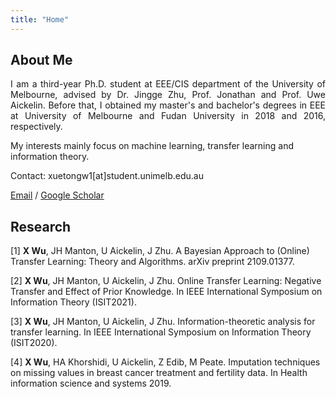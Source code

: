 ```yaml
---
title: "Home"
---
```


## About Me
<p align = "justify"> 
I am a third-year Ph.D. student at EEE/CIS department of the University of Melbourne, advised by Dr. Jingge Zhu, Prof. Jonathan and Prof. Uwe Aickelin. Before that, I obtained my master's and bachelor's degrees in EEE at University of Melbourne and Fudan University in 2018 and 2016, respectively. 
</p>

My interests mainly focus on machine learning, transfer learning and information theory.

Contact: xuetongw1[at]student.unimelb.edu.au

[Email](mailto:xuetongw1@student.unimelb.edu.au) / [Google Scholar](https://scholar.google.com.au/citations?user=8KT15GYh1JsC&hl=en&authuser=1&oi=ao)

## Research

[1] **X Wu**, JH Manton, U Aickelin, J Zhu. A Bayesian Approach to (Online) Transfer Learning: Theory and Algorithms. arXiv preprint 2109.01377.

[2] **X Wu**, JH Manton, U Aickelin, J Zhu. Online Transfer Learning: Negative Transfer and Effect of Prior Knowledge. In IEEE International Symposium on Information Theory (ISIT2021).

[3] **X Wu**, JH Manton, U Aickelin, J Zhu. Information-theoretic analysis for transfer learning. In IEEE International Symposium on Information Theory (ISIT2020).

[4] **X Wu**, HA Khorshidi, U Aickelin, Z Edib, M Peate. Imputation techniques on missing values in breast cancer treatment and fertility data. In Health information science and systems 2019.
